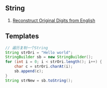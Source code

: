 ## String
1. [Reconstruct Original Digits from English](https://leetcode.com/problems/reconstruct-original-digits-from-english/)


## Templates
```Java
// 遍历复制一个String
String strOri = "Hello world";
StringBuilder sb = new StringBuilder();
for (int i = 0; i < strOri.length(); i++) {
    char c = strOri.charAt(i);
    sb.append(c);
}
String strNew = sb.toString();






```